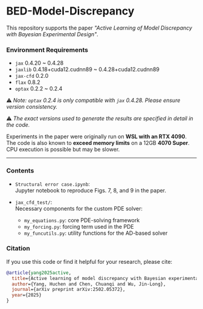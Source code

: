 # BED-Model-Discrepancy

This repository supports the paper *"Active Learning of Model Discrepancy with Bayesian Experimental Design"*.

### Environment Requirements

- `jax`         0.4.20 ~ 0.4.28  
- `jaxlib`      0.4.18+cuda12.cudnn89 ~ 0.4.28+cuda12.cudnn89  
- `jax-cfd`     0.2.0  
- `flax`        0.8.2  
- `optax`       0.2.2 ~ 0.2.4  

⚠️ *Note: `optax` 0.2.4 is only compatible with `jax` 0.4.28. Please ensure version consistency.*

⚠️ *The exact versions used to generate the results are specified in detail in the code.*

Experiments in the paper were originally run on **WSL with an RTX 4090**. The code is also known to **exceed memory limits** on a 12GB **4070 Super**. CPU execution is possible but may be slower.

---

### Contents

- `Structural error case.ipynb`:  
  Jupyter notebook to reproduce Figs. 7, 8, and 9 in the paper.

- `jax_cfd_test/`:  
  Necessary components for the custom PDE solver:
  - `my_equations.py`: core PDE-solving framework  
  - `my_forcing.py`: forcing term used in the PDE  
  - `my_funcutils.py`: utility functions for the AD-based solver

### Citation
If you use this code or find it helpful for your research, please cite:

```bibtex
@article{yang2025active,
  title={Active learning of model discrepancy with Bayesian experimental design},
  author={Yang, Huchen and Chen, Chuanqi and Wu, Jin-Long},
  journal={arXiv preprint arXiv:2502.05372},
  year={2025}
}
